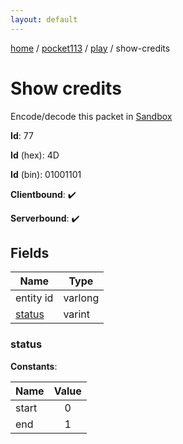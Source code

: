 ```yaml
---
layout: default
---
```


[home](/)  /  [pocket113](/protocol/pocket113)  /  [play](/protocol/pocket113/play)  /  show-credits

# Show credits

Encode/decode this packet in [Sandbox](../../../sandbox/pocket113#Play.ShowCredits)

**Id**: 77

**Id** (hex): 4D

**Id** (bin): 01001101

**Clientbound**: ✔️

**Serverbound**: ✔️

## Fields

Name | Type
---|---
entity id | varlong
[status](#status) | varint

### status

**Constants**:

Name | Value
---|:---:
start | 0
end | 1
